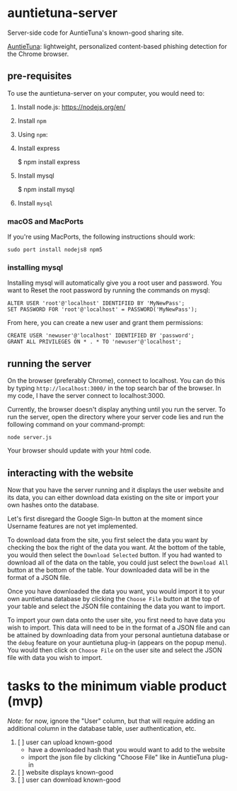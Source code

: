 # auntietuna-server

Server-side code for AuntieTuna's known-good sharing site.

[AuntieTuna](https://github.com/cardi/auntietuna): lightweight,
personalized content-based phishing detection for the Chrome browser.

## pre-requisites
To use the auntietuna-server on your computer, you would need to:

1. Install node.js: https://nodejs.org/en/
2. Install `npm`
3. Using `npm`:
  1. Install express

        $ npm install express

  2. Install mysql

        $ npm install mysql
4. Install `mysql`

### macOS and MacPorts

If you're using MacPorts, the following instructions should work:

```
sudo port install nodejs8 npm5
```

### installing mysql

Installing mysql will automatically give you a root user and password.
You want to Reset the root password by running the commands on mysql:


```
ALTER USER 'root'@'localhost' IDENTIFIED BY 'MyNewPass';
SET PASSWORD FOR 'root'@'localhost' = PASSWORD('MyNewPass');
```
From here, you can create a new user and grant them permissions:
```
CREATE USER 'newuser'@'localhost' IDENTIFIED BY 'password';
GRANT ALL PRIVILEGES ON * . * TO 'newuser'@'localhost';
```

## running the server
On the browser (preferably Chrome), connect to localhost. You can do this by typing `http://localhost:3000/` in the top search bar of the browser. In my code, I have the server connect to localhost:3000.

Currently, the browser doesn't display anything until you run the server. To run the server, open the directory where your server code lies and run the following command on your command-prompt:
```
node server.js
```
Your browser should update with your html code.

## interacting with the website
Now that you have the server running and it displays the user website and its data, you can either download data existing on the site or import your own hashes onto the database.

Let's first disregard the Google Sign-In button at the moment since Username features are not yet implemented.

To download data from the site, you first select the data you want by checking the box the right of the data you want. At the bottom of the table, you would then select the `Download Selected` button. If you had wanted to download all of the data on the table, you could just select the `Download All` button at the bottom of the table. Your downloaded data will be in the format of a JSON file.

Once you have downloaded the data you want, you would import it to your own auntietuna database by clicking the `Choose File` button at the top of your table and select the JSON file containing the data you want to import.

To import your own data onto the user site, you first need to have data you wish to import. This data will need to be in the format of a JSON file and can be attained by downloading data from your personal auntietuna database or the `debug` feature on your auntietuna plug-in (appears on the popup menu). You would then click on `Choose File` on the user site and select the JSON file with data you wish to import.                                                           

# tasks to the minimum viable product (mvp)

_Note_: for now, ignore the "User" column, but that will require adding
an additional column in the database table, user authentication, etc.

1. [ ] user can upload known-good
   - have a downloaded hash that you would want to add to the website
   - import the json file by clicking "Choose File" like in AuntieTuna plug-in
2. [ ] website displays known-good
3. [ ] user can download known-good
